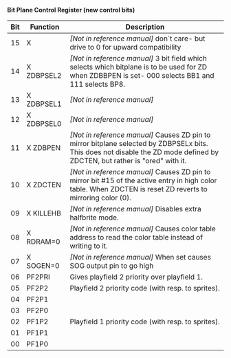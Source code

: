 **Bit Plane Control Register (new control bits)**

|Bit| Function| Description  |
|---|---|---  |
|15| X | *[Not in reference manual]* don`t care- but drive to 0 for upward compatibility  |
|14| X ZDBPSEL2| *[Not in reference manual]* 3 bit field which selects which bitplane is to be used for ZD when ZDBBPEN is set- 000 selects BB1 and 111 selects BP8.  |
|13| X ZDBPSEL1| *[Not in reference manual]*  |
|12| X ZDBPSEL0| *[Not in reference manual]*  |
|11| X ZDBPEN| *[Not in reference manual]* Causes ZD pin to mirror bitplane selected by ZDBPSELx bits. This does not disable the ZD mode defined by ZDCTEN, but rather is "ored" with it.  |
|10| X ZDCTEN| *[Not in reference manual]* Causes ZD pin to mirror bit #15 of the active entry in high color table. When ZDCTEN is reset ZD reverts to mirroring color (0).  |
|09| X KILLEHB| *[Not in reference manual]* Disables extra halfbrite mode.  |
|08| X RDRAM=0| *[Not in reference manual]* Causes color table address to read the color table instead of writing to it.  |
|07| X SOGEN=0| *[Not in reference manual]* When set causes SOG output pin to go high  |
|06| PF2PRI| Gives playfield 2 priority over playfield 1.  |
|05| PF2P2| Playfield 2 priority code (with resp. to sprites).  |
|04| PF2P1|   |
|03| PF2P0|   |
|02| PF1P2| Playfield 1 priority code (with resp. to sprites).  |
|01| PF1P1|   |
|00| PF1P0||

